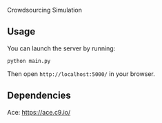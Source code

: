 Crowdsourcing Simulation

## Usage
You can launch the server by running:
```
python main.py
```
Then open `http://localhost:5000/` in your browser.

## Dependencies
Ace: https://ace.c9.io/

